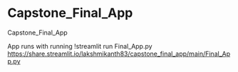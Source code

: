 # Capstone_Final_App
Capstone_Final_App


App runs with running !streamlit run Final_App.py
https://share.streamlit.io/lakshmikanth83/capstone_final_app/main/Final_App.py
